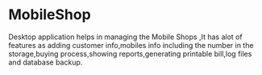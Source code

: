# MobileShop

Desktop application helps in managing the Mobile Shops ,It has alot of features as adding customer info,mobiles info including the number in the storage,buying process,showing reports,generating printable bill,log files and database backup.
